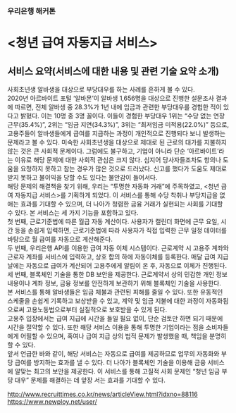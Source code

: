 ### 우리은행 해커톤 
# <청년 급여 자동지급 서비스>

## 서비스 요약(서비스에 대한 내용 및 관련 기술 요약 소개)
사회초년생 알바생을 대상으로 부당대우를 하는 사례를 흔하게 볼 수 있다.    
2020년 아르바이트 포털 ‘알바몬’이 알바생 1,656명을 대상으로 진행한 설문조사 결과에 따르면, 전체 알바생 중 28.3%가 1년 내에 임금과 관련한 부당대우를 경험한 적이 있다고 밝혔다. 이는 10명 중 3명 꼴이다. 이들이 경험한 부당대우 1위는 “수당 없는 연장 근무(35.4%)”, 2위는 “임금 지연(34.3%)”, 3위는 “최저임금 미적용(22.0%)” 등으로, 고용주들이 알바생들에게 급여를 지급하는 과정이 개인적으로 진행되다 보니 발생하는 문제라고 볼 수 있다. 
미숙한 사회초년생을 대상으로 제대로 된 근로의 대가를 지불하지 않는 것은 큰 사회적 문제이다. 그럼에도 불구하고, 기업이 아니라 단순 ‘아르바이트’라는 이유로 해당 문제에 대한 사회적 관심은 크지 않다. 심지어 당사자들조차도 항의나 도움을 요청하지 못하고 참는 경우가 많은 것으로 드러났다. 신고를 했다가 도움도 제대로 받지 못하고 불이익을 당할 수도 있다는 불안감이 들어서다.    
해당 문제의 해결책을 찾기 위해, 우리는 “투명한 자동화 거래”에 주목하였고, <청년 급여 자동지급 서비스>를 기획하게 되었다. 이 서비스를 통해 수당 착취나 부당지급을 없애는 효과를 기대할 수 있으며, 더 나아가 청렴한 금융 거래가 실현되는 사회를 기대할 수 있다.
본 서비스는 세 가지 기능을 포함하고 있다.    
첫 번째, 근로기준법에 따른 월급 자동 계산이다. 사용자가 캘린더 화면에 근무 요일, 시간 등을 손쉽게 입력하면, 근로기준법에 따라 사용자가 직접 입력한 근무 일정 데이터를 바탕으로 월 급여를 자동으로 계산해준다.   
두 번째, 우리은행 API를 이용한 급여 자동 이체 시스템이다. 근로계약 시 고용주 계좌와 근로자 계좌를 서비스에 입력하고, 상호 합의 하에 자동이체를 등록한다. 매달 급여 지급 날에는 자동으로 급여가 계산되어 고용주에게 알림이 온 후, 자동으로 이체가 진행된다.   
세 번째, 블록체인 기술을 통한 DB 보안을 제공한다. 근로계약서 상의 민감한 개인 정보 내용이나 계좌 정보, 금융 정보를 안전하게 보관하기 위해 블록체인 기술을 사용한다.   
본 서비스를 통해 알바생들은 임금 체불과 관련된 피해를 줄일 수 있다. 또한 유동적인 스케줄을 손쉽게 기록하고 보상받을 수 있고, 계약 및 임금 지불에 대한 과정이 자동화됨으로써 고용노동법으로부터 실질적으로 보호받을 수 있게 된다.    
고용주 입장에서는 급여 지급에 시간을 들일 필요 없이, 단순 검토만 하면 되기 때문에 시간을 절약할 수 있다. 또한 해당 서비스 이용을 통해 투명한 기업이라는 점을 소비자들에게 어필할 수 있으며, 혹여나 급여 지급 상의 법적 문제가 발생했을 때, 책임을 분명히 할 수 있다.   
앞서 언급한 바와 같이, 해당 서비스는 자동으로 급여를 제공하므로 업무의 자동화와 부당 급여를 방지하는 효과를 낼 수 있다. 더 나아가 블록체인 기술을 이용해 금융 서비스에 알맞는 최고의 보안을 제공한다. 이 서비스를 통해 고질적 사회 문제인 “청년 임금 부당 대우” 문제를 해결하는 데 앞장 서는 효과를 기대할 수 있다.   

http://www.recruittimes.co.kr/news/articleView.html?idxno=88116   
https://www.newploy.net/user/

 
